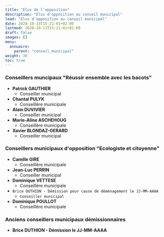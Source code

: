 ```yaml
---
title: "Elus de l'opposition"
description: "Elus d'opposition au conseil municipal"
lead: "Elus d'opposition au conseil municipal"
date: 2020-10-13T15:21:01+02:00
lastmod: 2020-10-13T15:21:01+02:00
draft: false
images: []
menu:
  annuaire:
    parent: "conseil_municipal"
weight: 30
toc: true
---
```


### Conseillers muncipaux "Réussir ensemble avec les bacots"
- **Patrick GAUTHIER**
  - Conseiller municipal
- **Chantal PULYK**
  - Conseillère municipale
- **Alain DUVIVIER**
  - Conseiller municipal
- **Marie-Aline ASCHEHOUG**
  - Conseillère municipale
- **Xavier BLONDAZ-GERARD**
  - Conseiller municipal


### Conseillers municipaux d'opposition "Ecologiste et citoyenne"
- **Camille GIRE**
  - Conseillère municipale
- **Jean-Luc PERRIN**
  - Conseiller municipal
- **Dominique VETTESE**
  - Conseillère municipale
- `Brice DUTHION - Démission pour cause de déménagement le JJ-MM-AAAA`
  - `Conseiller municipal`
- **Dominique POULLOT**
  - Conseillère municipale

### Anciens conseillers municipaux démissionnaires
- **Brice DUTHION - Démission le JJ-MM-AAAA**